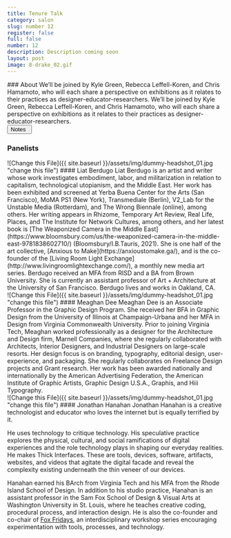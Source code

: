 ```yaml
---
title: Tenure Talk
category: salon
slug: number 12
register: false
full: false
number: 12
description: Description coming soon
layout: post
image: 8-drake_02.gif
---
```

<section class="intro-material" markdown="1">
<div class="intro-text" markdown="1">
### About
We’ll be joined by Kyle Green, Rebecca Leffell-Koren, and Chris Hamamoto, who will each share a perspective on exhibitions as it relates to their practices as designer-educator-researchers. We’ll be joined by Kyle Green, Rebecca Leffell-Koren, and Chris Hamamoto, who will each share a perspective on exhibitions as it relates to their practices as designer-educator-researchers.
</div>
<div class="intro-button">
<a href="#"><button>Notes&ensp;<i class="fas fa-long-arrow-alt-down"></i></button></a>
</div>
</section>

### Panelists
<section class="presenter-container-odd" markdown="1">
<article markdown="1">
![Change this File]({{ site.baseurl }}/assets/img/dummy-headshot_01.jpg "change this file")
#### Liat Berdugo
Liat Berdugo is an artist and writer whose work investigates embodiment, labor, and militarization in relation to capitalism, technological utopianism, and the Middle East. Her work has been exhibited and screened at Yerba Buena Center for the Arts (San Francisco), MoMA PS1 (New York), Transmediale (Berlin), V2_Lab for the Unstable Media (Rotterdam), and The Wrong Biennale (online), among others. Her writing appears in Rhizome, Temporary Art Review, Real Life, Places, and The Institute for Network Cultures, among others, and her latest book is [The Weaponized Camera in the Middle East](https://www.bloomsbury.com/us/the-weaponized-camera-in-the-middle-east-9781838602710/) (Bloomsbury/I.B.Tauris,  2021). She is one half of the art collective, [Anxious to Make](https://anxioustomake.ga/), and is the co-founder of the [Living Room Light Exchange](http://www.livingroomlightexchange.com/), a monthly new media art series. Berdugo received an MFA from RISD and a BA from Brown University. She is currently an assistant professor of Art + Architecture at the University of San Francisco. Berdugo lives and works in Oakland, CA.
</article>

<article markdown="1">
![Change this File]({{ site.baseurl }}/assets/img/dummy-headshot_01.jpg "change this file")
#### Meaghan Dee
Meaghan Dee is an Associate Professor in the Graphic Design Program. She received her BFA in Graphic Design from the University of Illinois at Champaign-Urbana and her MFA in Design from Virginia Commonwealth University. Prior to joining Virginia Tech, Meaghan worked professionally as a designer for the Architecture and Design firm, Marnell Companies, where she regularly collaborated with Architects, Interior Designers, and Industrial Designers on large-scale resorts. Her design focus is on branding, typography, editorial design, user-experience, and packaging. She regularly collaborates on Freelance Design projects and Grant research. Her work has been awarded nationally and internationally by the American Advertising Federation, the American Institute of Graphic Artists, Graphic Design U.S.A., Graphis, and Hiii Typography.
</article>

<article markdown="1">
![Change this File]({{ site.baseurl }}/assets/img/dummy-headshot_01.jpg "change this file")
#### Jonathan Hanahan
Jonathan Hanahan is a creative technologist and educator who loves the internet but is equally terrified by it.

He uses technology to critique technology. His speculative practice explores the physical, cultural, and social ramifications of digital experiences and the role technology plays in shaping our everyday realities. He makes Thick Interfaces. These are tools, devices, software, artifacts, websites, and videos that agitate the digital facade and reveal the complexity existing underneath the thin veneer of our devices.

Hanahan earned his BArch from Virginia Tech and his MFA from the Rhode Island School of Design. In addition to his studio practice, Hanahan is an assistant professor in the Sam Fox School of Design & Visual Arts at Washington University in St. Louis, where he teaches creative coding, procedural process, and interaction design. He is also the co-founder and co-chair of [Fox Fridays](https://samfoxfridays.com/), an interdisciplinary workshop series encouraging experimentation with tools, processes, and technology.
</article>
</section>
